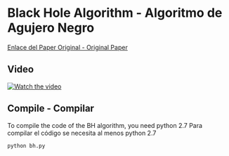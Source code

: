 # Black Hole Algorithm - Algoritmo de Agujero Negro

[Enlace del Paper Original - Original Paper](https://www.sciencedirect.com/science/article/pii/S0020025512005762)

## Video 

[![Watch the video](https://img.youtube.com/vi/KZLOt119Ucg/sddefault.jpg)](https://www.youtube.com/watch?v=KZLOt119Ucg)

## Compile - Compilar 
To compile the code of the BH algorithm, you need python 2.7
Para compilar el código se necesita al menos python 2.7

```
python bh.py
```




